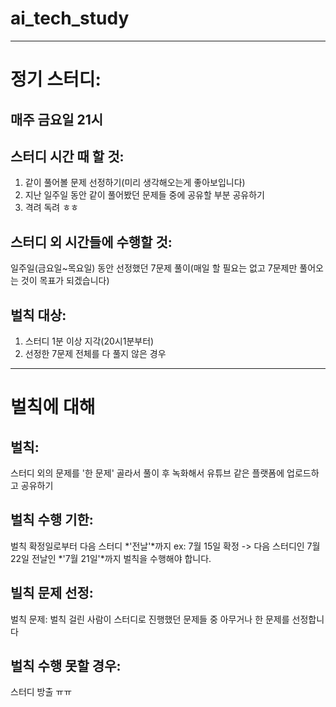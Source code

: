 # ai_tech_study
----------------------------------------------------------------------------------------------
# 정기 스터디:

## 매주 금요일 21시

## 스터디 시간 때 할 것: 
1. 같이 풀어볼 문제 선정하기(미리 생각해오는게 좋아보입니다)
2. 지난 일주일 동안 같이 풀어봤던 문제들 중에 공유할 부분 공유하기
3. 격려 독려 ㅎㅎ

## 스터디 외 시간들에 수행할 것: 
일주일(금요일~목요일) 동안 선정했던 7문제 풀이(매일 할 필요는 없고 7문제만 풀어오는 것이 목표가 되겠습니다)

## 벌칙 대상:
1. 스터디 1분 이상 지각(20시1분부터)
2. 선정한 7문제 전체를 다 풀지 않은 경우

----------------------------------------------------------------------------------------------

# 벌칙에 대해
## 벌칙: 
스터디 외의 문제를 '한 문제' 골라서 풀이 후 녹화해서 유튜브 같은 플랫폼에 업로드하고 공유하기

## 벌칙 수행 기한: 
벌칙 확정일로부터 다음 스터디 *'전날'*까지
ex: 7월 15일 확정 -> 다음 스터디인 7월 22일 전날인 *'7월 21일'*까지 벌칙을 수행해야 합니다.

## 빌칙 문제 선정:
벌칙 문제: 벌칙 걸린 사람이 스터디로 진행했던 문제들 중 아무거나 한 문제를 선정합니다

## 벌칙 수행 못할 경우:
스터디 방출 ㅠㅠ


